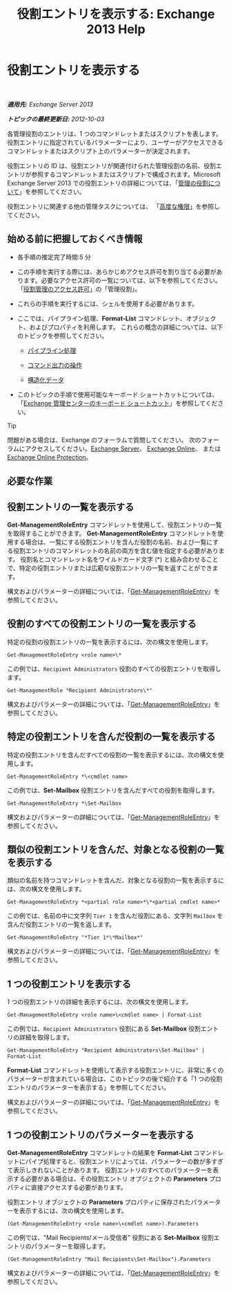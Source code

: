 ﻿---
title: '役割エントリを表示する: Exchange 2013 Help'
TOCTitle: 役割エントリを表示する
ms:assetid: d9bb0d14-db59-456c-8f50-a8d7f7323df9
ms:mtpsurl: https://technet.microsoft.com/ja-jp/library/Dd351179(v=EXCHG.150)
ms:contentKeyID: 49896506
ms.date: 04/24/2018
mtps_version: v=EXCHG.150
ms.translationtype: HT
---

# 役割エントリを表示する

 

_**適用先:** Exchange Server 2013_

_**トピックの最終更新日:** 2012-10-03_

各管理役割のエントリは、1 つのコマンドレットまたはスクリプトを表します。 役割エントリに指定されているパラメーターにより、ユーザーがアクセスできるコマンドレットまたはスクリプト上のパラメーターが決定されます。

役割エントリの ID は、役割エントリが関連付けられた管理役割の名前、役割エントリが参照するコマンドレットまたはスクリプトで構成されます。Microsoft Exchange Server 2013 での役割エントリの詳細については、「[管理の役割について](understanding-management-roles-exchange-2013-help.md)」を参照してください。

役割エントリに関連する他の管理タスクについては、 「[高度な権限](advanced-permissions-exchange-2013-help.md)」を参照してください。

## 始める前に把握しておくべき情報

  - 各手順の推定完了時間:5 分

  - この手順を実行する際には、あらかじめアクセス許可を割り当てる必要があります。必要なアクセス許可の一覧については、以下を参照してください。「[役割管理のアクセス許可](role-management-permissions-exchange-2013-help.md)」の「管理役割」。

  - これらの手順を実行するには、シェルを使用する必要があります。

  - ここでは、パイプライン処理、**Format-List** コマンドレット、オブジェクト、およびプロパティを利用します。 これらの概念の詳細については、以下のトピックを参照してください。
    
      - [パイプライン処理](https://technet.microsoft.com/ja-jp/library/aa998260\(v=exchg.150\))
    
      - [コマンド出力の操作](working-with-command-output-exchange-2013-help.md)
    
      - [構造化データ](https://technet.microsoft.com/ja-jp/library/aa996386\(v=exchg.150\))

  - このトピックの手順で使用可能なキーボード ショートカットについては、「[Exchange 管理センターのキーボード ショートカット](keyboard-shortcuts-in-the-exchange-admin-center-exchange-online-protection-help.md)」を参照してください。


> [!TIP]
> 問題がある場合は、Exchange のフォーラムで質問してください。 次のフォーラムにアクセスしてください。<A href="https://go.microsoft.com/fwlink/p/?linkid=60612">Exchange Server</A>、 <A href="https://go.microsoft.com/fwlink/p/?linkid=267542">Exchange Online</A>、 または <A href="https://go.microsoft.com/fwlink/p/?linkid=285351">Exchange Online Protection</A>。



## 必要な作業

## 役割エントリの一覧を表示する

**Get-ManagementRoleEntry** コマンドレットを使用して、役割エントリの一覧を取得することができます。 **Get-ManagementRoleEntry** コマンドレットを使用する場合は、一覧にする役割エントリを含んだ役割の名前、および一覧にする役割エントリのコマンドレットの名前の両方を含む値を指定する必要があります。 役割名とコマンドレット名をワイルドカード文字 (\*) と組み合わせることで、特定の役割エントリまたは広範な役割エントリの一覧を返すことができます。

構文およびパラメーターの詳細については、「[Get-ManagementRoleEntry](https://technet.microsoft.com/ja-jp/library/dd335210\(v=exchg.150\))」を参照してください。

## 役割のすべての役割エントリの一覧を表示する

特定の役割の役割エントリの一覧を表示するには、次の構文を使用します。

    Get-ManagementRoleEntry <role name>\*

この例では、`Recipient Administrators` 役割のすべての役割エントリを取得します。

    Get-ManagementRole "Recipient Administrators\*"

構文およびパラメーターの詳細については、「[Get-ManagementRoleEntry](https://technet.microsoft.com/ja-jp/library/dd335210\(v=exchg.150\))」を参照してください。

## 特定の役割エントリを含んだ役割の一覧を表示する

特定の役割エントリを含んだすべての役割の一覧を表示するには、次の構文を使用します。

    Get-ManagementRoleEntry *\<cmdlet name>

この例では、**Set-Mailbox** 役割エントリを含んだすべての役割を取得します。

    Get-ManagementRoleEntry *\Set-Mailbox

構文およびパラメーターの詳細については、「[Get-ManagementRoleEntry](https://technet.microsoft.com/ja-jp/library/dd335210\(v=exchg.150\))」を参照してください。

## 類似の役割エントリを含んだ、対象となる役割の一覧を表示する

類似の名前を持つコマンドレットを含んだ、対象となる役割の一覧を表示するには、次の構文を使用します。

    Get-ManagementRoleEntry *<partial role name>*\*<partial cmdlet name>*

この例では、名前の中に文字列 `Tier 1` を含んだ役割にある、文字列 `Mailbox` を含んだ役割エントリの一覧を返します。

    Get-ManagementRoleEntry "*Tier 1*\*Mailbox*"

構文およびパラメーターの詳細については、「[Get-ManagementRoleEntry](https://technet.microsoft.com/ja-jp/library/dd335210\(v=exchg.150\))」を参照してください。

## 1 つの役割エントリを表示する

1 つの役割エントリの詳細を表示するには、次の構文を使用します。

    Get-ManagementRoleEntry <role name>\<cmdlet name> | Format-List

この例では、`Recipient Administrators` 役割にある **Set-Mailbox** 役割エントリの詳細を取得します。

    Get-ManagementRoleEntry "Recipient Administrators\Set-Mailbox" | Format-List

**Format-List** コマンドレットを使用して表示する役割エントリに、非常に多くのパラメーターが含まれている場合は、このトピックの後で紹介する「1 つの役割エントリのパラメーターを表示する」を参照してください。

構文およびパラメーターの詳細については、「[Get-ManagementRoleEntry](https://technet.microsoft.com/ja-jp/library/dd335210\(v=exchg.150\))」を参照してください。

## 1 つの役割エントリのパラメーターを表示する

**Get-ManagementRoleEntry** コマンドレットの結果を **Format-List** コマンドレットにパイプ処理すると、役割エントリによっては、パラメーターの数が多すぎて表示しきれないことがあります。 役割エントリのすべてのパラメーターを表示する必要がある場合は、その役割エントリ オブジェクトの **Parameters** プロパティに直接アクセスする必要があります。

役割エントリ オブジェクトの **Parameters** プロパティに保存されたパラメーターを表示するには、次の構文を使用します。

    (Get-ManagementRoleEntry <role name>\<cmdlet name>).Parameters

この例では、"Mail Recipients/メール受信者" 役割にある **Set-Mailbox** 役割エントリのパラメーターを取得します。

    (Get-ManagementRoleEntry "Mail Recipients\Set-Mailbox").Parameters

構文およびパラメーターの詳細については、「[Get-ManagementRoleEntry](https://technet.microsoft.com/ja-jp/library/dd335210\(v=exchg.150\))」を参照してください。

